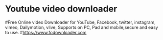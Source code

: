 # Youtube video downloader
#Free Online video Downloader for YouTube, Facebook, twitter, instagram, vimeo, Dailymotion, vlive, Supports on PC, Pad and mobile,secure and easy to use.
#https://www.fodownloader.com
